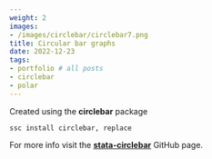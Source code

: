 ```yaml
---
weight: 2
images:
- /images/circlebar/circlebar7.png
title: Circular bar graphs
date: 2022-12-23
tags:
- portfolio # all posts
- circlebar
- polar
---
```


Created using the **circlebar** package


```
ssc install circlebar, replace
```

For more info visit the [**stata-circlebar**][def] GitHub page.

[def]: https://github.com/asjadnaqvi/stata-circlebar
